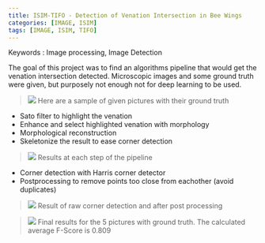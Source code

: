 ```yaml
---
title: ISIM-TIFO - Detection of Venation Intersection in Bee Wings
categories: [IMAGE, ISIM]
tags: [IMAGE, ISIM, TIFO]
---
```


Keywords : Image processing, Image Detection


The goal of this project was to find an algorithms pipeline that would get the
venation intersection detected. Microscopic images and some ground truth were
given, but purposely not enough not for deep learning to be used.


> ![](https://drive.google.com/uc?id=1CVgyAooWQKVHD5nnI9AV6WczFFd0MqYf)
> Here are a sample of given pictures with their ground truth

- Sato filter to highlight the venation
- Enhance and select highlighted venation with morphology
- Morphological reconstruction
- Skeletonize the result to ease corner detection

> ![](https://drive.google.com/uc?id=1ffq7JpMOTUFEJIHPhTWYdGkfZD8ZArEQ)
> Results at each step of the pipeline

- Corner detection with Harris corner detector
- Postprocessing to remove points too close from eachother (avoid duplicates)

> ![](https://drive.google.com/uc?id=1tf1Jtd01kzn_qe0i3sQboKpvj17Fy8rs)
> Result of raw corner detection and after post processing

> ![](https://drive.google.com/uc?id=1LwTDp2OUT6SUXq1ukE7xXXgc-0em4gLy)
> Final results for the 5 pictures with ground truth. The calculated average F-Score
> is 0.809

